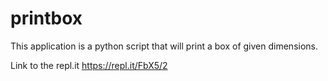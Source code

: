 # printbox
This application is a python script that will print a box of given dimensions.

Link to the repl.it https://repl.it/FbX5/2
